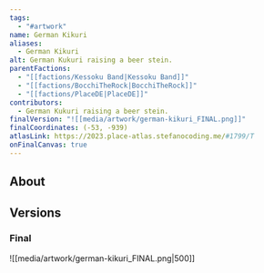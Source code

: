 ```yaml
---
tags:
  - "#artwork"
name: German Kikuri
aliases:
  - German Kikuri
alt: German Kukuri raising a beer stein.
parentFactions:
  - "[[factions/Kessoku Band|Kessoku Band]]"
  - "[[factions/BocchiTheRock|BocchiTheRock]]"
  - "[[factions/PlaceDE|PlaceDE]]"
contributors:
  - German Kukuri raising a beer stein.
finalVersion: "![[media/artwork/german-kikuri_FINAL.png]]"
finalCoordinates: (-53, -939)
atlasLink: https://2023.place-atlas.stefanocoding.me/#1799/T
onFinalCanvas: true
---
```

## About

## Versions
### Final
![[media/artwork/german-kikuri_FINAL.png|500]]

